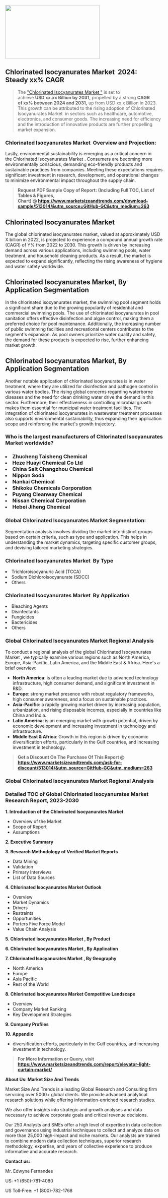 <p><img class="alignnone size-medium wp-image-20088" src="https://ffe5etoiles.com/wp-content/uploads/2024/12/MST1-300x171.png" alt="" width="300" height="171" /></p><h2 id="ember46" class="ember-view reader-text-block__heading-2">Chlorinated Isocyanurates Market &nbsp;2024: Steady&nbsp;xx% CAGR</h2><blockquote id="ember47" class="ember-view reader-text-block__blockquote">The&nbsp;<a class="app-aware-link " href="https://www.marketsizeandtrends.com/download-sample/513014/&utm_source=GitHub-GC&utm_medium=263" target="_blank" data-test-app-aware-link="">"Chlorinated Isocyanurates Market "</a>&nbsp;is set to achieve&nbsp;<strong>USD&nbsp;xx.xx&nbsp;Billion by 2031,</strong>&nbsp;propelled by a strong&nbsp;<strong>CAGR of&nbsp;xx% between 2024 and 2031,</strong>&nbsp;up from USD xx.x Billion in 2023. This growth can be attributed to the rising adoption of&nbsp;Chlorinated Isocyanurates Market &nbsp;in sectors such as healthcare, automotive, electronics, and consumer goods. The increasing need for efficiency and the introduction of innovative products are further propelling market expansion.</blockquote><h3 id="ember48" class="ember-view reader-text-block__heading-3">Chlorinated Isocyanurates Market &nbsp;Overview and Projection:</h3><p id="ember49" class="ember-view reader-text-block__paragraph">Lastly, environmental sustainability is emerging as a critical concern in the&nbsp;Chlorinated Isocyanurates Market . Consumers are becoming more environmentally conscious, demanding eco-friendly products and sustainable practices from companies. Meeting these expectations requires significant investment in research, development, and operational changes to minimize environmental impact throughout the supply chain.</p><blockquote id="ember50" class="ember-view reader-text-block__blockquote"><strong>Request PDF Sample Copy of Report: (Including Full TOC, List of Tables &amp; Figures, Chart)&nbsp;@&nbsp;<strong><a href="https://www.marketsizeandtrends.com/download-sample/513014/&utm_source=GitHub-GC&utm_medium=263" target="_blank">https://www.marketsizeandtrends.com/download-sample/513014/&utm_source=GitHub-GC&utm_medium=263</a></strong></strong></blockquote><h3 class=""> <h2>Chlorinated Isocyanurates Market</h2><p>The global chlorinated isocyanurates market, valued at approximately USD X billion in 2022, is projected to experience a compound annual growth rate (CAGR) of Y% from 2022 to 2030. This growth is driven by increasing demand across various applications, including swimming pools, water treatment, and household cleaning products. As a result, the market is expected to expand significantly, reflecting the rising awareness of hygiene and water safety worldwide.</p><h2>Chlorinated Isocyanurates Market, By Application Segmentation</h2><p>In the chlorinated isocyanurates market, the swimming pool segment holds a significant share due to the growing popularity of residential and commercial swimming pools. The use of chlorinated isocyanurates in pool sanitation offers effective disinfection and algae control, making them a preferred choice for pool maintenance. Additionally, the increasing number of public swimming facilities and recreational centers contributes to the segment's expansion. As pool owners prioritize water quality and safety, the demand for these products is expected to rise, further enhancing market growth.</p><h2>Chlorinated Isocyanurates Market, By Application Segmentation</h2><p>Another notable application of chlorinated isocyanurates is in water treatment, where they are utilized for disinfection and pathogen control in various water bodies. The rising global concerns regarding waterborne diseases and the need for clean drinking water drive the demand in this sector. Furthermore, their effectiveness in controlling microbial growth makes them essential for municipal water treatment facilities. The integration of chlorinated isocyanurates in wastewater treatment processes also supports environmental sustainability, thus expanding their application scope and reinforcing the market's growth trajectory.</p></h3><h3 id="" class="">Who is the largest manufacturers of&nbsp;Chlorinated Isocyanurates Market worldwide?</h3><h3 class=""></Li><Li>Zhucheng Taisheng Chemical</Li><Li> Heze Huayi Chemical Co Ltd</Li><Li> China Salt Changzhou Chemical</Li><Li> Nippon Soda</Li><Li> Nankai Chemical</Li><Li> Shikoku Chemicals Corporation</Li><Li> Puyang Cleanway Chemical</Li><Li> Nissan Chemical Corporation</Li><Li> Hebei Jiheng Chemical</h3><h3 id="ember53" class="ember-view reader-text-block__heading-3">Global&nbsp;Chlorinated Isocyanurates Market Segmentation:</h3><p id="ember54" class="ember-view reader-text-block__paragraph">Segmentation analysis involves dividing the market into distinct groups based on certain criteria, such as type and application. This helps in understanding the market dynamics, targeting specific customer groups, and devising tailored marketing strategies.</p><h3 id="" class="">Chlorinated Isocyanurates Market &nbsp;By Type</h3><p></Li><Li>Trichloroisocyanuric Acid (TCCA)</Li><Li> Sodium DichloroIsocyanurate (SDCC)</Li><Li> Others</p><h3 id="" class="">Chlorinated Isocyanurates Market &nbsp;By Application</h3><p class=""></Li><Li>Bleaching Agents</Li><Li> Disinfectants</Li><Li> Fungicides</Li><Li> Bactericides</Li><Li> Others</p><h3 id="ember62" class="ember-view reader-text-block__heading-3">Global Chlorinated Isocyanurates Market Regional Analysis</h3><p id="ember63" class="ember-view reader-text-block__paragraph">To conduct a regional analysis of the global Chlorinated Isocyanurates Market , we typically examine various regions such as North America, Europe, Asia-Pacific, Latin America, and the Middle East &amp; Africa. Here's a brief overview:</p><ul><li><strong>North America</strong>: is often a leading market due to advanced technology infrastructure, high consumer demand, and significant investment in R&amp;D.</li><li><strong>Europe</strong>: strong market presence with robust regulatory frameworks, high consumer awareness, and a focus on sustainable practices.</li><li><strong>Asia-Pacific</strong>: a rapidly growing market driven by increasing population, urbanization, and rising disposable incomes, especially in countries like China and India.</li><li><strong>Latin America</strong>: is an emerging market with growth potential, driven by economic development and increasing investment in technology and infrastructure.</li><li><strong>Middle East &amp; Africa</strong>: Growth in this region is driven by economic diversification efforts, particularly in the Gulf countries, and increasing investment in technology.</li></ul><blockquote id="ember61" class="ember-view reader-text-block__blockquote"><strong>Get a Discount On The Purchase Of This Report @ <strong><a href="https://html-cleaner.com/" target="">https://www.marketsizeandtrends.com/ask-for-discount/513014/&utm_source=GitHub-GC&utm_medium=263</a></strong></strong></blockquote><h3 id="ember62" class="ember-view reader-text-block__heading-3">Global Chlorinated Isocyanurates Market Regional Analysis</h3><h3 id="" class="">Detailed TOC of Global Chlorinated Isocyanurates Market Research Report, 2023-2030</h3><p id="" class=""><strong>1. Introduction of the Chlorinated Isocyanurates Market </strong></p><ul><li>Overview of the Market</li><li>Scope of Report</li><li>Assumptions</li></ul><p id="" class=""><strong>2. Executive Summary</strong></p><p id="" class=""><strong>3. Research Methodology of Verified Market Reports</strong></p><ul><li>Data Mining</li><li>Validation</li><li>Primary Interviews</li><li>List of Data Sources</li></ul><p id="" class=""><strong>4. Chlorinated Isocyanurates Market Outlook</strong></p><ul><li>Overview</li><li>Market Dynamics</li><li>Drivers</li><li>Restraints</li><li>Opportunities</li><li>Porters Five Force Model</li><li>Value Chain Analysis</li></ul><p id="" class=""><strong>5. Chlorinated Isocyanurates Market , By Product</strong></p><p id="" class=""><strong>6. Chlorinated Isocyanurates Market , By Application</strong></p><p id="" class=""><strong>7. Chlorinated Isocyanurates Market , By Geography</strong></p><ul><li>North America</li><li>Europe</li><li>Asia Pacific</li><li>Rest of the World</li></ul><p id="" class=""><strong>8. Chlorinated Isocyanurates Market Competitive Landscape</strong></p><ul><li>Overview</li><li>Company Market Ranking</li><li>Key Development Strategies</li></ul><p id="" class=""><strong>9. Company Profiles</strong></p><p id="" class=""><strong>10. Appendix</strong></p><ul><li>diversification efforts, particularly in the Gulf countries, and increasing investment in technology.</li></ul><blockquote id="ember65" class="ember-view reader-text-block__blockquote"><strong>For More Information or Query, visit <strong><strong><a href="https://html-cleaner.com/" target="">https://www.marketsizeandtrends.com/report/elevator-light-curtain-market/</a></strong></strong></strong></blockquote><p id="" class=""><strong>About Us: Market Size And Trends</strong></p><p id="" class="">Market Size And Trends is a leading Global Research and Consulting firm servicing over 5000+ global clients. We provide advanced analytical research solutions while offering information-enriched research studies.</p><p id="" class="">We also offer insights into strategic and growth analyses and data necessary to achieve corporate goals and critical revenue decisions.</p><p id="" class="">Our 250 Analysts and SMEs offer a high level of expertise in data collection and governance using industrial techniques to collect and analyze data on more than 25,000 high-impact and niche markets. Our analysts are trained to combine modern data collection techniques, superior research methodology, expertise, and years of collective experience to produce informative and accurate research.</p><p id="" class=""><strong>Contact us:</strong></p><p id="" class="">Mr. Edwyne Fernandes</p><p id="" class="">US: +1 (650)-781-4080</p><p id="" class="">US Toll-Free: +1 (800)-782-1768</p>

